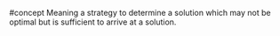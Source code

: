 #concept 
Meaning a strategy to determine a solution which may not be optimal but is sufficient to arrive at a solution.